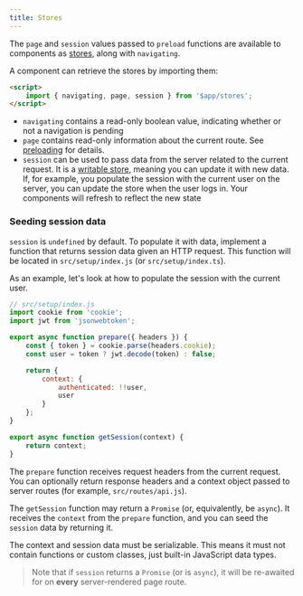 ```yaml
---
title: Stores
---
```


The `page` and `session` values passed to `preload` functions are available to components as [stores](https://svelte.dev/tutorial/writable-stores), along with `navigating`.

A component can retrieve the stores by importing them:

```html
<script>
	import { navigating, page, session } from '$app/stores';
</script>
```

- `navigating` contains a read-only boolean value, indicating whether or not a navigation is pending
- `page` contains read-only information about the current route. See [preloading](docs#Arguments) for details.
- `session` can be used to pass data from the server related to the current request. It is a [writable store](https://svelte.dev/tutorial/writable-stores), meaning you can update it with new data. If, for example, you populate the session with the current user on the server, you can update the store when the user logs in. Your components will refresh to reflect the new state

### Seeding session data

`session` is `undefined` by default. To populate it with data, implement a function that returns session data given an HTTP request. This function will be located in `src/setup/index.js` (or `src/setup/index.ts`).

As an example, let's look at how to populate the session with the current user.

```js
// src/setup/index.js
import cookie from 'cookie';
import jwt from 'jsonwebtoken';

export async function prepare({ headers }) {
	const { token } = cookie.parse(headers.cookie);
	const user = token ? jwt.decode(token) : false;

	return {
		context: {
			authenticated: !!user,
			user
		}
	};
}

export async function getSession(context) {
	return context;
}
```

The `prepare` function receives request headers from the current request. You can optionally return response headers and a context object passed to server routes (for example, `src/routes/api.js`).

The `getSession` function may return a `Promise` (or, equivalently, be `async`). It receives the `context` from the `prepare` function, and you can seed the `session` data by returning it.

The context and session data must be serializable. This means it must not contain functions or custom classes, just built-in JavaScript data types.

> Note that if `session` returns a `Promise` (or is `async`), it will be re-awaited for on **every** server-rendered page route.

